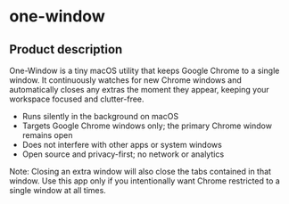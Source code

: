 # one-window

## Product description
One-Window is a tiny macOS utility that keeps Google Chrome to a single window. It continuously watches for new Chrome windows and automatically closes any extras the moment they appear, keeping your workspace focused and clutter-free.

- Runs silently in the background on macOS
- Targets Google Chrome windows only; the primary Chrome window remains open
- Does not interfere with other apps or system windows
- Open source and privacy-first; no network or analytics

Note: Closing an extra window will also close the tabs contained in that window. Use this app only if you intentionally want Chrome restricted to a single window at all times.
